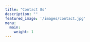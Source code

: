 ```yaml
---
title: "Contact Us"
description: ""
featured_image: '/images/contact.jpg'
menu:
  main:
    weight: 1
---
```


